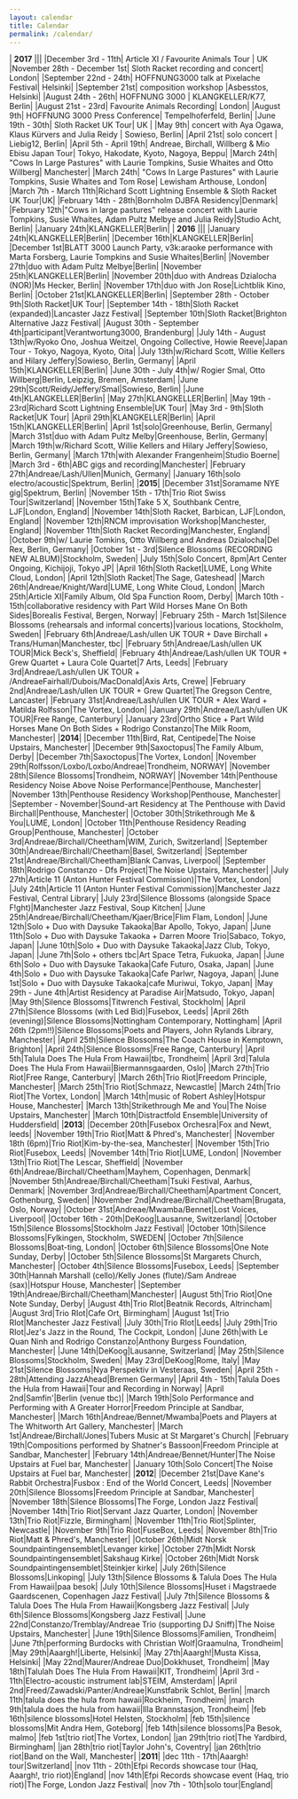 ```yaml
---
layout: calendar
title: Calendar
permalink: /calendar/
---
```


| **2017** |||
|December 3rd - 11th| Article XI / Favourite Animals Tour | UK
|November 28th - December 1st| Sloth Racket recording and concert| London|
|September 22nd - 24th| HOFFNUNG3000 talk at Pixelache Festival| Helsinki|
|September 21st| composition workshop |Asbesstos, Helsinki|
|August 24th - 26th| HOFFNUNG 3000 | KLANGKELLER/K77, Berlin|
|August 21st - 23rd| Favourite Animals Recording| London|
|August 9th| HOFFNUNG 3000 Press Conference| Tempelhoferfeld, Berlin|
|June 19th - 30th| Sloth Racket UK Tour| UK |
|May 9th| concert with Aya Ogawa, Klaus Kürvers and Julia Reidy  | Sowieso, Berlin|
|April 21st| solo concert | Liebig12, Berlin|
|April 5th - April 19th| Andreae, Birchall, Willberg & Mio Ebisu Japan Tour| Tokyo, Hakodate, Kyoto, Nagoya, Beppu|
|March 24th| "Cows In Large Pastures" with Laurie Tompkins, Susie Whaites and Otto Willberg| Manchester|
|March 24th| "Cows In Large Pastures" with Laurie Tompkins, Susie Whaites and Tom Rose| Lewisham Arthouse, London|
|March 7th - March 11th|Richard Scott Lightning Ensemble & Sloth Racket UK Tour|UK|
|February 14th - 28th|Bornholm DJBFA Residency|Denmark|
|February 12th|"Cows in large pastures" release concert with Laurie Tompkins, Susie Whaites, Adam Pultz Melbye and Julia Reidy|Studio Acht, Berlin|
|January 24th|KLANGKELLER|Berlin|
| **2016** |||
|January 24th|KLANGKELLER|Berlin|
|December 16th|KLANGKELLER|Berlin|
|December 1st|BLATT 3000 Launch Party, v3k:araoke performance with Marta Forsberg, Laurie Tompkins and Susie Whaites|Berlin|
|November 27th|duo with Adam Pultz Melbye|Berlin|
|November 25th|KLANGKELLER|Berlin|
|November 20th|duo with Andreas Dzialocha (NOR)|Ms Hecker, Berlin|
|November 17th|duo with Jon Rose|Lichtblik Kino, Berlin|
|October 21st|KLANGKELLER|Berlin|
|September 28th - October 9th|Sloth Racket|UK Tour|
|September 14th - 18th|Sloth Racket (expanded)|Lancaster Jazz Festival|
|September 10th|Sloth Racket|Brighton Alternative Jazz Festival|
|August 30th - September 4th|participant|Verantwortung3000, Brandenburg|
|July 14th - August 13th|w/Ryoko Ono, Joshua Weitzel, Ongoing Collective, Howie Reeve|Japan Tour - Tokyo, Nagoya, Kyoto, Oita|
|July 13th|w/Richard Scott, Willie Kellers and Hilary Jeffery|Sowieso, Berlin, Germany|
|April 15th|KLANGKELLER|Berlin|
|June 30th - July 4th|w/ Rogier Smal, Otto Willberg|Berlin, Leipzig, Bremen, Amsterdam|
|June 29th|Scott/Reidy/Jeffery/Smal|Sowieso, Berlin|
|June 4th|KLANGKELLER|Berlin|
|May 27th|KLANGKELLER|Berlin|
|May 19th - 23rd|Richard Scott Lightning Ensemble|UK Tour|
|May 3rd - 9th|Sloth Racket|UK Tour|
|April 29th|KLANGKELLER|Berlin|
|April 15th|KLANGKELLER|Berlin|
|April 1st|solo|Greenhouse, Berlin, Germany|
|March 31st|duo with Adam Pultz Melby|Greenhouse, Berlin, Germany|
|March 19th|w/Richard Scott, Willie Kellers and Hilary Jeffery|Sowieso, Berlin, Germany|
|March 17th|with Alexander Frangenheim|Studio Boerne|
|March 3rd - 6th|ABC gigs and recording|Manchester|
|February 27th|Andreae/Lash/Ullen|Munich, Germany|
|January 16th|solo electro/acoustic|Spektrum, Berlin|
|**2015**|
|December 31st|Soramame NYE gig|Spektrum, Berlin|
|November 15th - 17th|Trio Riot Swiss Tour|Switzerland|
|November 15th|Take 5 X, Southbank Centre, LJF|London, England|
|November 14th|Sloth Racket, Barbican, LJF|London, England|
|November 12th|RNCM improvisation Workshop|Manchester, England|
|November 11th|Sloth Racket Recording|Manchester, England|
|October 9th|w/ Laurie Tomkins, Otto Willberg and Andreas Dzialocha|Del Rex, Berlin, Germany|
|October 1st - 3rd|Silence Blossoms (RECORDING NEW ALBUM)|Stockholm, Sweden|
|July 15th|Solo Concert, 8pm|Art Center Ongoing, Kichijoji, Tokyo JP|
|April 16th|Sloth Racket|LUME, Long White Cloud, London|
|April 12th|Sloth Racket|The Sage, Gateshead|
|March 26th|Andreae/Knight/Ward|LUME, Long White Cloud, London|
|March 25th|Article XI|Family Album, Old Spa Function Room, Derby|
|March 10th - 15th|collaborative residency with Part Wild Horses Mane On Both Sides|Borealis Festival, Bergen, Norway|
|February 25th - March 1st|Silence Blossoms (rehearsals and informal concerts)|various locations, Stockholm, Sweden|
|February 6th|Andreae/Lash/ullen UK TOUR + Dave Birchall + Trans/Human|Manchester, tbc|
|February 5th|Andreae/Lash/ullen UK TOUR|Mick Beck's, Sheffield|
|February 4th|Andreae/Lash/ullen UK TOUR + Grew Quartet + Laura Cole Quartet|7 Arts, Leeds|
|February 3rd|Andreae/Lash/ullen UK TOUR + /AndreaeFairhall/Dubois/MacDonald|Axis Arts, Crewe|
|February 2nd|Andreae/Lash/ullen UK TOUR + Grew Quartet|The Gregson Centre, Lancaster|
|February 31st|Andreae/Lash/ullen UK TOUR + Alex Ward + Matilda Rolfsson|The Vortex, London|
|January 29th|Andreae/Lash/ullen UK TOUR|Free Range, Canterbury|
|January 23rd|Ortho Stice + Part Wild Horses Mane On Both Sides + Rodrigo Constanzo|The Milk Room, Manchester|
|**2014**|
|December 11th|Bird, Rat, Centipede|The Noise Upstairs, Manchester|
|December 9th|Saxoctopus|The Family Album, Derby|
|December 7th|Saxoctopus|The Vortex, London|
|November 29th|Rolfsson/Loxbo/Loxbo/Andreae|Trondheim, NORWAY|
|November 28th|Silence Blossoms|Trondheim, NORWAY|
|November 14th|Penthouse Residency Noise Above Noise Performance|Penthouse, Manchester|
|November 13th|Penthouse Residency Workshop|Penthouse, Manchester|
|September - November|Sound-art Residency at The Penthouse with David Birchall|Penthouse, Manchester|
|October 30th|Strikethrough Me & You|LUME, London|
|October 11th|Penthouse Residency Reading Group|Penthouse, Manchester|
|October 3rd|Andreae/Birchall/Cheetham|WIM, Zurich, Switzerland|
|September 30th|Andreae/Birchall/Cheetham|Basel, Switzerland|
|September 21st|Andreae/Birchall/Cheetham|Blank Canvas, Liverpool|
|September 18th|Rodrigo Constanzo - Dfs Project|The Noise Upstairs, Manchester|
|July 27th|Article 11 (Anton Hunter Festival Commission)|The Vortex, London|
|July 24th|Article 11 (Anton Hunter Festival Commission)|Manchester Jazz Festival, Central Library|
|July 23rd|Silence Blossoms (alongside Space F!ght)|Manchester Jazz Festival, Soup Kitchen|
|June 25th|Andreae/Birchall/Cheetham/Kjaer/Brice|Flim Flam, London|
|June 12th|Solo + Duo with Daysuke Takaoka|Bar Apollo, Tokyo, Japan|
|June 11th|Solo + Duo with Daysuke Takaoka + Darren Moore Trio|Sabaco, Tokyo, Japan|
|June 10th|Solo + Duo with Daysuke Takaoka|Jazz Club, Tokyo, Japan|
|June 7th|Solo + others tbc|Art Space Tetra, Fukuoka, Japan|
|June 6th|Solo + Duo with Daysuke Takaoka|Cafe Futuro, Osaka, Japan|
|June 4th|Solo + Duo with Daysuke Takaoka|Cafe Parlwr, Nagoya, Japan|
|June 1st|Solo + Duo with Daysuke Takaoka|cafe Muriwui, Tokyo, Japan|
|May 29th - June 4th|Artist Residency at Paradise Air|Matsudo, Tokyo, Japan|
|May 9th|Silence Blossoms|Titwrench Festival, Stockholm|
|April 27th|Silence Blossoms (with Led Bid)|Fusebox, Leeds|
|April 26th (evening)|Silence Blossoms|Nottingham Contemporary, Nottingham|
|April 26th (2pm!!)|Silence Blossoms|Poets and Players, John Rylands Library, Manchester|
|April 25th|Silence Blossoms|The Coach House in Kemptown, Brighton|
|April 24th|Silence Blossoms|Free Range, Canterbury|
|April 5th|Talula Does The Hula From Hawaii|tbc, Trondheim|
|April 3rd|Talula Does The Hula From Hawaii|Biermannsgaarden, Oslo|
|March 27th|Trio Riot|Free Range, Canterbury|
|March 26th|Trio Riot|Freedom Principle, Manchester|
|March 25th|Trio Riot|Schmazz, Newcastle|
|March 24th|Trio Riot|The Vortex, London|
|March 14th|music of Robert Ashley|Hotspur House, Manchester|
|March 13th|Strikethrough Me and You|The Noise Upstairs, Manchester|
|March 10th|Distractfold Ensemble|University of Huddersfield|
|**2013**|
|December 20th|Fusebox Orchesra|Fox and Newt, leeds|
|November 19th|Trio Riot|Matt & Phred's, Manchester|
|November 18th (6pm)|Trio Riot|Kim-by-the-sea, Manchester|
|November 15th|Trio Riot|Fusebox, Leeds|
|November 14th|Trio Riot|LUME, London|
|November 13th|Trio Riot|The Lescar, Sheffield|
|November 6th|Andreae/Birchall/Cheetham|Mayhem, Copenhagen, Denmark|
|November 5th|Andreae/Birchall/Cheetham|Tsuki Festival, Aarhus, Denmark|
|November 3rd|Andreae/Birchall/Cheetham|Apartment Concert, Gothenburg, Sweden|
|November 2nd|Andreae/Birchall/Cheetham|Brugata, Oslo, Norway|
|October 31st|Andreae/Mwamba/Bennet|Lost Voices, Liverpool|
|October 16th - 20th|DeKoog|Lausanne, Switzerland|
|October 15th|Silence Blossoms|Stockholm Jazz Festival|
|October 10th|Silence Blossoms|Fylkingen, Stockholm, SWEDEN|
|October 7th|Silence Blossoms|Boat-ting, London|
|October 6th|Silence Blossoms|One Note Sunday, Derby|
|October 5th|Silence Blossoms|St Margarets Church, Manchester|
|October 4th|Silence Blossoms|Fusebox, Leeds|
|September 30th|Hannah Marshall (cello)/Kelly Jones (flute)/Sam Andreae (sax)|Hotspur House, Manchester|
|September 19th|Andreae/Birchall/Cheetham|Manchester|
|August 5th|Trio Riot|One Note Sunday, Derby|
|August 4th|Trio RIot|Beatnik Records, Altrincham|
|August 3rd|Trio RIot|Cafe Ort, Birmingham|
|August 1st|Trio RIot|Manchester Jazz Festival|
|July 30th|Trio RIot|Leeds|
|July 29th|Trio RIot|Jez's Jazz in the Round, The Cockpit, London|
|June 26th|with Le Quan Ninh and Rodrigo Constanzo|Anthony Burgess Foundation, Manchester|
|June 14th|DeKoog|Lausanne, Switzerland|
|May 25th|Silence Blossoms|Stockholm, Sweden|
|May 23rd|DeKoog|Rome, Italy|
|May 21st|Silence Blossoms|Nya Perspektiv in Vesteraas, Sweden|
|April 25th - 28th|Attending JazzAhead|Bremen Germany|
|April 4th - 15th|Talula Does the Hula from Hawaii|Tour and Recording in Norway|
|April 2nd|Samfin'|Berlin (venue tbc)|
|March 19th|Solo Performance and Performing with A Greater Horror|Freedom Principle at Sandbar, Manchester|
|March 16th|Andreae/Bennet/Mwamba|Poets and Players at The Whitworth Art Gallery, Manchester|
|March 1st|Andreae/Birchall/Jones|Tubers Music at St Margaret's Church|
|February 19th|Compositions performed by Shatner's Bassoon|Freedom Principle at Sandbar, Manchester|
|February 14th|Andreae/Bennet/Hunter|The Noise Upstairs at Fuel bar, Manchester|
|January 10th|Solo Concert|The Noise Upstairs at Fuel bar, Manchester|
|**2012**|
|December 21st|Dave Kane's Rabbit Orchestra|Fusbox : End of the World Concert, Leeds|
|November 20th|Silence Blossoms|Freedom Principle at Sandbar, Manchester|
|November 18th|Silence Blossoms|The Forge, London Jazz Festival|
|November 14th|Trio Riot|Servant Jazz Quarter, London|
|November 13th|Trio Riot|Fizzle, Birmingham|
|November 11th|Trio Riot|Splinter, Newcastle|
|November 9th|Trio Riot|FuseBox, Leeds|
|November 8th|Trio Riot|Matt & Phred's, Manchester|
|October 26th|Midt Norsk Soundpaintingensemblet|Levanger kirke|
|October 27th|Midt Norsk Soundpaintingensemblet|Sakshaug Kirke|
|October 26th|Midt Norsk Soundpaintingensemblet|Steinkjer kirke|
|July 26th|Silence Blossoms|Linkoping|
|July 13th|Silence Blossoms & Talula Does The Hula From Hawaii|paa besok|
|July 10th|Silence Blossoms|Huset i Magstraede Gaardscenen, Copenhagen Jazz Festival|
|July 7th|Silence Blossoms & Talula Does The Hula From Hawaii|Kongsberg Jazz Festival|
|July 6th|Silence Blossoms|Kongsberg Jazz Festival|
|June 22nd|Constanzo/Tremblay/Andreae Trio (supporting DJ Sniff)|The Noise Upstairs, Manchester|
|June 19th|Silence Blossoms|Familien, Trondheim|
|June 7th|performing Burdocks with Christian Wolf|Graamulna, Trondheim|
|May 29th|Aaargh!|Liberte, Helsinki|
|May 27th|Aaargh!|Musta Kissa, Helsinki|
|May 22nd|Maurer/Andreae Duo|Dokkhuset, Trondheim|
|May 18th|Talulah Does The Hula From Hawaii|KIT, Trondheim|
|April 3rd - 11th|Electro-acoustic instrument lab|STEIM, Amsterdam|
|April 2nd|Freed/Zawadski/Panter/Andreae|Kunstfabrik Schlot, Berlin|
|march 11th|talula does the hula from hawaii|Rockheim, Trondheim|
|march 9th|talula does the hula from hawaii|Illa Brannstasjon, Trondheim|
|feb 16th|silence blossoms|Hotel Helsten, Stockholm|
|feb 15th|silence blossoms|Mit Andra Hem, Goteborg|
|feb 14th|silence blossoms|Pa Besok, malmo|
|feb 1st|trio riot|The Vortex, London|
|jan 29th|trio riot|The Yardbird, Birmingham|
|jan 28th|trio riot|Taylor John's, Coventry|
|jan 26th|trio riot|Band on the Wall, Manchester|
|**2011**|
|dec 11th - 17th|Aaargh! tour|Switzerland|
|nov 11th - 20th|Efpi Records showcase tour (Haq, Aaargh!, trio riot)|England|
|nov 14th|Efpi Records showcase event (Haq, trio riot)|The Forge, London Jazz Festival|
|nov 7th - 10th|solo tour|England|
